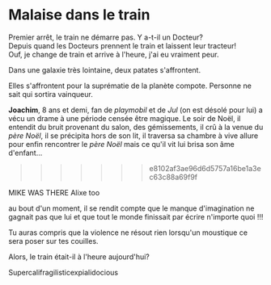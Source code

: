 # Malaise dans le train

Premier arrêt, le train ne démarre pas. Y a-t-il un Docteur?  
Depuis quand les Docteurs prennent le train et laissent leur tracteur!  
Ouf, je change de train et arrive à l'heure, j'ai eu vraiment peur.  

Dans une galaxie très lointaine, deux patates s'affrontent.

Elles s'affrontent pour la suprématie de la planète compote. Personne ne sait qui sortira vainqueur.

**Joachim**, 8 ans et demi, fan de _playmobil_ et de *Jul* (on est désolé pour lui) a vécu un drame à une période censée être magique. Le soir de Noël, il entendit du bruit provenant du salon, des gémissements, il crû à la venue du *père Noël*, il se précipita hors de son lit, il traversa sa chambre à vive allure pour enfin rencontrer le *père Noël* mais ce qu'il vit lui brisa son âme d'enfant...
>>>>>>> e8102af3ae96d6d5757a16be1a3ec63c88a69f9f


MIKE WAS THERE
Alixe too

au bout d'un moment, il se rendit compte que le manque d'imagination ne gagnait pas que lui
et que tout le monde finissait par écrire n'importe quoi !!!

Tu auras compris que la violence ne résout rien lorsqu'un moustique ce sera poser sur tes couilles.

Alors, le train était-il à l'heure aujourd'hui?

Supercalifragilisticexpialidocious
